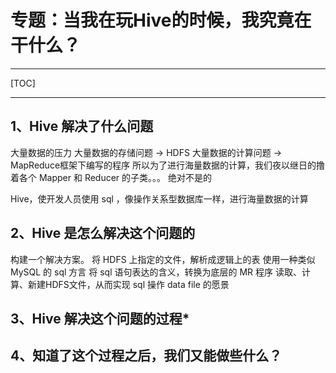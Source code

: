 # 专题：当我在玩Hive的时候，我究竟在干什么？

***
[TOC]
***

## 1、Hive 解决了什么问题

大量数据的压力
大量数据的存储问题 -> HDFS
大量数据的计算问题 -> MapReduce框架下编写的程序
所以为了进行海量数据的计算，我们夜以继日的撸着各个 Mapper 和 Reducer 的子类。。。
绝对不是的

Hive，使开发人员使用 sql ，像操作关系型数据库一样，进行海量数据的计算

## 2、Hive 是怎么解决这个问题的

构建一个解决方案。
将 HDFS 上指定的文件，解析成逻辑上的表
使用一种类似 MySQL 的 sql 方言
将 sql 语句表达的含义，转换为底层的 MR 程序
读取、计算、新建HDFS文件，从而实现 sql 操作 data file 的愿景

## 3、Hive 解决这个问题的过程*



## 4、知道了这个过程之后，我们又能做些什么？